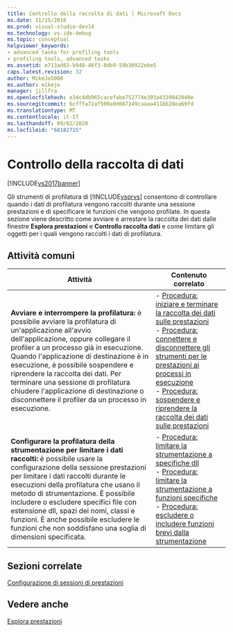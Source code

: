 ```yaml
---
title: Controllo della raccolta di dati | Microsoft Docs
ms.date: 11/15/2016
ms.prod: visual-studio-dev14
ms.technology: vs-ide-debug
ms.topic: conceptual
helpviewer_keywords:
- advanced tasks for profiling tools
- profiling tools, advanced tasks
ms.assetid: e713ad63-b948-46f3-8db9-59b30922ebe5
caps.latest.revision: 32
author: MikeJo5000
ms.author: mikejo
manager: jillfra
ms.openlocfilehash: e34c4db965cacefabe752774e393a4339042040e
ms.sourcegitcommit: 6cfffa72af599a9d667249caaaa411bb28ea69fd
ms.translationtype: MT
ms.contentlocale: it-IT
ms.lasthandoff: 09/02/2020
ms.locfileid: "68182715"
---
```

# <a name="controlling-data-collection"></a>Controllo della raccolta di dati
[!INCLUDE[vs2017banner](../includes/vs2017banner.md)]

Gli strumenti di profilatura di [!INCLUDE[vsprvs](../includes/vsprvs-md.md)] consentono di controllare quando i dati di profilatura vengono raccolti durante una sessione prestazioni e di specificare le funzioni che vengono profilate. In questa sezione viene descritto come avviare e arrestare la raccolta dei dati dalle finestre **Esplora prestazioni** e **Controllo raccolta dati** e come limitare gli oggetti per i quali vengono raccolti i dati di profilatura.  
  
## <a name="common-tasks"></a>Attività comuni  
  
|Attività|Contenuto correlato|  
|----------|---------------------|  
|**Avviare e interrompere la profilatura:** è possibile avviare la profilatura di un'applicazione all'avvio dell'applicazione, oppure collegare il profiler a un processo già in esecuzione. Quando l'applicazione di destinazione è in esecuzione, è possibile sospendere e riprendere la raccolta dei dati. Per terminare una sessione di profilatura chiudere l'applicazione di destinazione o disconnettere il profiler da un processo in esecuzione.|-   [Procedura: iniziare e terminare la raccolta dei dati sulle prestazioni](../profiling/how-to-start-and-end-performance-data-collection.md)<br />-   [Procedura: connettere e disconnettere gli strumenti per le prestazioni ai processi in esecuzione](../profiling/how-to-attach-and-detach-performance-tools-to-running-processes.md)<br />-   [Procedura: sospendere e riprendere la raccolta dei dati sulle prestazioni](../profiling/how-to-pause-and-resume-performance-data-collection.md)|  
|**Configurare la profilatura della strumentazione per limitare i dati raccolti:** è possibile usare la configurazione della sessione prestazioni per limitare i dati raccolti durante le esecuzioni della profilatura che usano il metodo di strumentazione. È possibile includere o escludere specifici file con estensione dll, spazi dei nomi, classi e funzioni. È anche possibile escludere le funzioni che non soddisfano una soglia di dimensioni specificata.|-   [Procedura: limitare la strumentazione a specifiche dll](../profiling/how-to-limit-instrumentation-to-specific-dlls.md)<br />-   [Procedura: limitare la strumentazione a funzioni specifiche](../profiling/how-to-limit-instrumentation-to-specific-functions.md)<br />-   [Procedura: escludere o includere funzioni brevi dalla strumentazione](../profiling/how-to-exclude-or-include-short-functions-from-instrumentation.md)|  
  
## <a name="related-sections"></a>Sezioni correlate  
 [Configurazione di sessioni di prestazioni](../profiling/configuring-performance-sessions.md)  
  
## <a name="see-also"></a>Vedere anche  
 [Esplora prestazioni](../profiling/performance-explorer.md)
